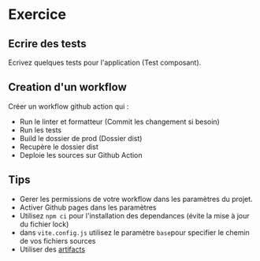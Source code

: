 # Exercice

## Ecrire des tests

Ecrivez quelques tests pour l'application (Test composant).

## Creation d'un workflow

Créer un workflow github action qui :

- Run le linter et formatteur (Commit les changement si besoin)
- Run les tests
- Build le dossier de prod (Dossier dist)
- Recupère le dossier dist
- Deploie les sources sur Github Action

## Tips

- Gerer les permissions de votre workflow dans les paramètres du projet.
- Activer Github pages dans les paramètres
- Utilisez `npm ci` pour l'installation des dependances (évite la mise à jour du fichier lock)
- dans `vite.config.js` utilisez le paramètre `base`pour specifier le chemin de vos fichiers sources
- Utiliser des [artifacts](https://docs.github.com/en/actions/using-workflows/storing-workflow-data-as-artifacts)
